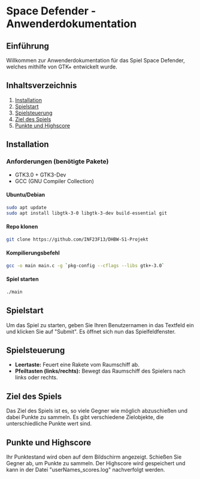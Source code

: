# Space Defender - Anwenderdokumentation

## Einführung

Willkommen zur Anwenderdokumentation für das Spiel Space Defender, welches mithilfe von GTK+ entwickelt wurde. 

## Inhaltsverzeichnis

1. [Installation](#installation)
2. [Spielstart](#spielstart)
3. [Spielsteuerung](#spielsteuerung)
4. [Ziel des Spiels](#ziel-des-spiels)
5. [Punkte und Highscore](#punkte-und-highscore)

## Installation

### Anforderungen (benötigte Pakete)
- GTK3.0 + GTK3-Dev
- GCC (GNU Compiler Collection)

#### Ubuntu/Debian
```bash
sudo apt update
sudo apt install libgtk-3-0 libgtk-3-dev build-essential git
```

#### Repo klonen
```bash
git clone https://github.com/INF23F13/DHBW-S1-Projekt
```

#### Kompilierungsbefehl
```bash
gcc -o main main.c -g `pkg-config --cflags --libs gtk+-3.0`
```

#### Spiel starten
```bash
./main
```

## Spielstart

Um das Spiel zu starten, geben Sie Ihren Benutzernamen in das Textfeld ein und klicken Sie auf "Submit". Es öffnet sich nun das Spielfeldfenster.

## Spielsteuerung

- **Leertaste:** Feuert eine Rakete vom Raumschiff ab.
- **Pfeiltasten (links/rechts):** Bewegt das Raumschiff des Spielers nach links oder rechts.

## Ziel des Spiels

Das Ziel des Spiels ist es, so viele Gegner wie möglich abzuschießen und dabei Punkte zu sammeln. Es gibt verschiedene Zielobjekte, die unterschiedliche Punkte wert sind.

## Punkte und Highscore

Ihr Punktestand wird oben auf dem Bildschirm angezeigt. Schießen Sie Gegner ab, um Punkte zu sammeln. Der Highscore wird gespeichert und kann in der Datei "userNames_scores.log" nachverfolgt werden.
